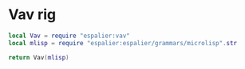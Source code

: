 # Vav rig

```lua
local Vav = require "espalier:vav"
local mlisp = require "espalier:espalier/grammars/microlisp".str

return Vav(mlisp)
```
